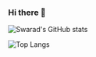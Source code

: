 ### Hi there 👋

<!--
**swarad07/swarad07** is a ✨ _special_ ✨ repository because its `README.md` (this file) appears on your GitHub profile.

Here are some ideas to get you started:

- 🔭 I’m currently working on ...
- 🌱 I’m currently learning ...
- 👯 I’m looking to collaborate on ...
- 🤔 I’m looking for help with ...
- 💬 Ask me about ...
- 📫 How to reach me: ...
- 😄 Pronouns: ...
- ⚡ Fun fact: ...
-->

![Swarad's GitHub stats](https://github-readme-stats.vercel.app/api?username=swarad07)

![Top Langs](https://github-readme-stats.vercel.app/api/top-langs/?username=swarad07)

